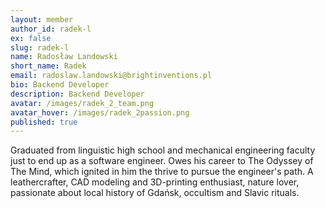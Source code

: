 ```yaml
---
layout: member
author_id: radek-l
ex: false
slug: radek-l
name: Radosław Landowski
short_name: Radek
email: radoslaw.landowski@brightinventions.pl
bio: Backend Developer
description: Backend Developer
avatar: /images/radek_2_team.png
avatar_hover: /images/radek_2passion.png
published: true
---
```

Graduated from linguistic high school and mechanical engineering faculty just to end up as a software engineer. Owes his career to The Odyssey of The Mind, which ignited in him the thrive to pursue the engineer's path. A leathercrafter, CAD modeling and 3D-printing enthusiast, nature lover, passionate about local history of Gdańsk, occultism and Slavic rituals.

